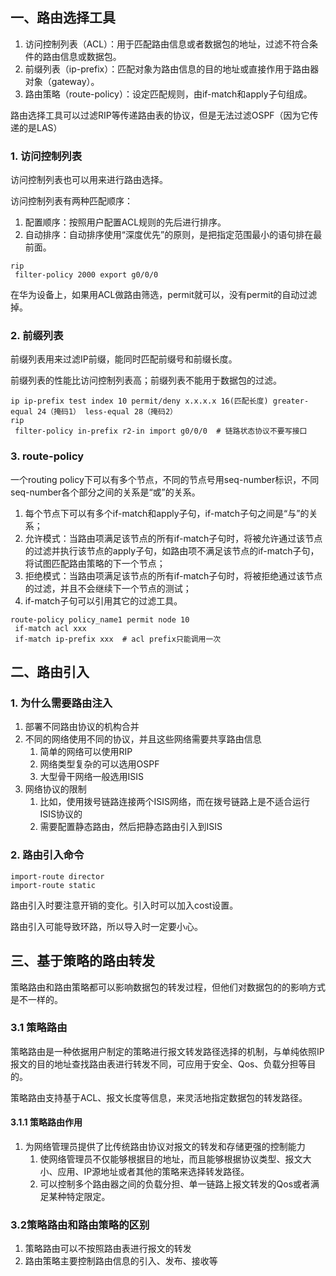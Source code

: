 ## 一、路由选择工具

1. 访问控制列表（ACL）：用于匹配路由信息或者数据包的地址，过滤不符合条件的路由信息或数据包。
2. 前缀列表（ip-prefix）：匹配对象为路由信息的目的地址或直接作用于路由器对象（gateway）。
3. 路由策略（route-policy）：设定匹配规则，由if-match和apply子句组成。

路由选择工具可以过滤RIP等传递路由表的协议，但是无法过滤OSPF（因为它传递的是LAS）

### 1. 访问控制列表

访问控制列表也可以用来进行路由选择。

访问控制列表有两种匹配顺序：

1. 配置顺序：按照用户配置ACL规则的先后进行排序。
2. 自动排序：自动排序使用“深度优先”的原则，是把指定范围最小的语句排在最前面。

```
rip
 filter-policy 2000 export g0/0/0 
```

在华为设备上，如果用ACL做路由筛选，permit就可以，没有permit的自动过滤掉。

### 2. 前缀列表

前缀列表用来过滤IP前缀，能同时匹配前缀号和前缀长度。

前缀列表的性能比访问控制列表高；前缀列表不能用于数据包的过滤。

```
ip ip-prefix test index 10 permit/deny x.x.x.x 16(匹配长度) greater-equal 24（掩码1） less-equal 28（掩码2）
rip 
 filter-policy in-prefix r2-in import g0/0/0  # 链路状态协议不要写接口
```

### 3.  route-policy

一个routing policy下可以有多个节点，不同的节点号用seq-number标识，不同seq-number各个部分之间的关系是“或”的关系。

1. 每个节点下可以有多个if-match和apply子句，if-match子句之间是“与”的关系；
2. 允许模式：当路由项满足该节点的所有if-match子句时，将被允许通过该节点的过滤并执行该节点的apply子句，如路由项不满足该节点的if-match子句，将试图匹配路由策略的下一个节点；
3. 拒绝模式：当路由项满足该节点的所有if-match子句时，将被拒绝通过该节点的过滤，并且不会继续下一个节点的测试；
4. if-match子句可以引用其它的过滤工具。

```
route-policy policy_name1 permit node 10 
 if-match acl xxx
 if-match ip-prefix xxx  # acl prefix只能调用一次
```

## 二、路由引入

### 1. 为什么需要路由注入

1. 部署不同路由协议的机构合并
2. 不同的网络使用不同的协议，并且这些网络需要共享路由信息
   1. 简单的网络可以使用RIP
   2. 网络类型复杂的可以选用OSPF
   3. 大型骨干网络一般选用ISIS
3. 网络协议的限制
   1. 比如，使用拨号链路连接两个ISIS网络，而在拨号链路上是不适合运行ISIS协议的
   2. 需要配置静态路由，然后把静态路由引入到ISIS

### 2. 路由引入命令

```
import-route director
import-route static 
```

路由引入时要注意开销的变化。引入时可以加入cost设置。

路由引入可能导致环路，所以导入时一定要小心。

## 三、基于策略的路由转发

策略路由和路由策略都可以影响数据包的转发过程，但他们对数据包的的影响方式是不一样的。

### 3.1 策略路由

策略路由是一种依据用户制定的策略进行报文转发路径选择的机制，与单纯依照IP报文的目的地址查找路由表进行转发不同，可应用于安全、Qos、负载分担等目的。

策略路由支持基于ACL、报文长度等信息，来灵活地指定数据包的转发路径。

#### 3.1.1 策略路由作用

1. 为网络管理员提供了比传统路由协议对报文的转发和存储更强的控制能力
   1. 使网络管理员不仅能够根据目的地址，而且能够根据协议类型、报文大小、应用、IP源地址或者其他的策略来选择转发路径。
   2. 可以控制多个路由器之间的负载分担、单一链路上报文转发的Qos或者满足某种特定限定。

### 3.2策略路由和路由策略的区别

1. 策略路由可以不按照路由表进行报文的转发
2. 路由策略主要控制路由信息的引入、发布、接收等